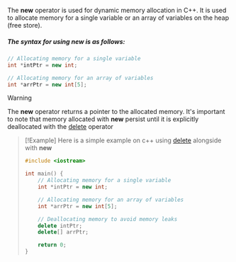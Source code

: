 The **new** operator is used for dynamic memory allocation in C++. It is used to allocate memory for a single variable or an array of variables on the heap (free store).

##### The syntax for using new is as follows:
```cpp
// Allocating memory for a single variable
int *intPtr = new int;

// Allocating memory for an array of variables
int *arrPtr = new int[5];
```

> [!Warning]
> The **new** operator returns a pointer to the allocated memory. It's important to note that memory allocated with **new** persist until it is explicitly deallocated with the [delete](Delete_operator.md) operator

> [!Example]
> Here is a simple example on c++ using [delete](Delete_operator.md) alongside with **new**
> ```cpp
> #include <iostream>
> 
> int main() {
>     // Allocating memory for a single variable
>     int *intPtr = new int;
> 
>     // Allocating memory for an array of variables
>     int *arrPtr = new int[5];
> 
>     // Deallocating memory to avoid memory leaks
>     delete intPtr;
>     delete[] arrPtr;
> 
>     return 0;
> }
> ```
